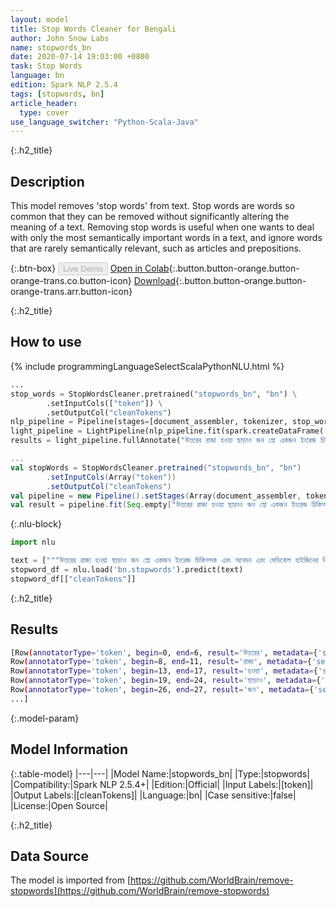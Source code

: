 ```yaml
---
layout: model
title: Stop Words Cleaner for Bengali
author: John Snow Labs
name: stopwords_bn
date: 2020-07-14 19:03:00 +0800
task: Stop Words
language: bn
edition: Spark NLP 2.5.4
tags: [stopwords, bn]
article_header:
  type: cover
use_language_switcher: "Python-Scala-Java"
---
```


{:.h2_title}
## Description
This model removes 'stop words' from text. Stop words are words so common that they can be removed without significantly altering the meaning of a text. Removing stop words is useful when one wants to deal with only the most semantically important words in a text, and ignore words that are rarely semantically relevant, such as articles and prepositions.

{:.btn-box}
<button class="button button-orange" disabled>Live Demo</button>
[Open in Colab](https://colab.research.google.com/github/JohnSnowLabs/spark-nlp-workshop/blob/b2eb08610dd49d5b15077cc499a94b4ec1e8b861/jupyter/annotation/english/stop-words/StopWordsCleaner.ipynb){:.button.button-orange.button-orange-trans.co.button-icon}
[Download](https://s3.amazonaws.com/auxdata.johnsnowlabs.com/public/models/stopwords_bn_bn_2.5.4_2.4_1594742440339.zip){:.button.button-orange.button-orange-trans.arr.button-icon}

{:.h2_title}
## How to use

<div class="tabs-box" markdown="1">

{% include programmingLanguageSelectScalaPythonNLU.html %}

```python
...
stop_words = StopWordsCleaner.pretrained("stopwords_bn", "bn") \
        .setInputCols(["token"]) \
        .setOutputCol("cleanTokens")
nlp_pipeline = Pipeline(stages=[document_assembler, tokenizer, stop_words])
light_pipeline = LightPipeline(nlp_pipeline.fit(spark.createDataFrame([['']]).toDF("text")))
results = light_pipeline.fullAnnotate("উত্তরের রাজা হওয়া ছাড়াও জন স্নো একজন ইংরেজ চিকিত্সক এবং অবেদন এবং মেডিকেল হাইজিনের বিকাশের এক নেতা")
```

```scala
...
val stopWords = StopWordsCleaner.pretrained("stopwords_bn", "bn")
        .setInputCols(Array("token"))
        .setOutputCol("cleanTokens")
val pipeline = new Pipeline().setStages(Array(document_assembler, tokenizer, stopWords))
val result = pipeline.fit(Seq.empty["উত্তরের রাজা হওয়া ছাড়াও জন স্নো একজন ইংরেজ চিকিত্সক এবং অবেদন এবং মেডিকেল হাইজিনের বিকাশের এক নেতা"].toDS.toDF("text")).transform(data)
```

{:.nlu-block}
```python
import nlu

text = ["""উত্তরের রাজা হওয়া ছাড়াও জন স্নো একজন ইংরেজ চিকিত্সক এবং অবেদন এবং মেডিকেল হাইজিনের বিকাশের এক নেতা"""]
stopword_df = nlu.load('bn.stopwords').predict(text)
stopword_df[["cleanTokens"]]
```

</div>

{:.h2_title}
## Results

```bash
[Row(annotatorType='token', begin=0, end=6, result='উত্তরের', metadata={'sentence': '0'}),
Row(annotatorType='token', begin=8, end=11, result='রাজা', metadata={'sentence': '0'}),
Row(annotatorType='token', begin=13, end=17, result='হওয়া', metadata={'sentence': '0'}),
Row(annotatorType='token', begin=19, end=24, result='ছাড়াও', metadata={'sentence': '0'}),
Row(annotatorType='token', begin=26, end=27, result='জন', metadata={'sentence': '0'}),
...]
```

{:.model-param}
## Model Information

{:.table-model}
|---|---|
|Model Name:|stopwords_bn|
|Type:|stopwords|
|Compatibility:|Spark NLP 2.5.4+|
|Edition:|Official|
|Input Labels:|[token]|
|Output Labels:|[cleanTokens]|
|Language:|bn|
|Case sensitive:|false|
|License:|Open Source|

{:.h2_title}
## Data Source
The model is imported from [https://github.com/WorldBrain/remove-stopwords](https://github.com/WorldBrain/remove-stopwords)